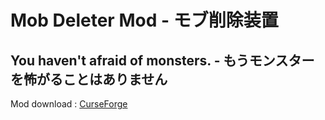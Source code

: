 # Mob Deleter Mod  -  モブ削除装置

## You haven't afraid of monsters.    -   もうモンスターを怖がることはありません

Mod download : [CurseForge](https://www.curseforge.com/minecraft/mc-mods/mobdeleter)